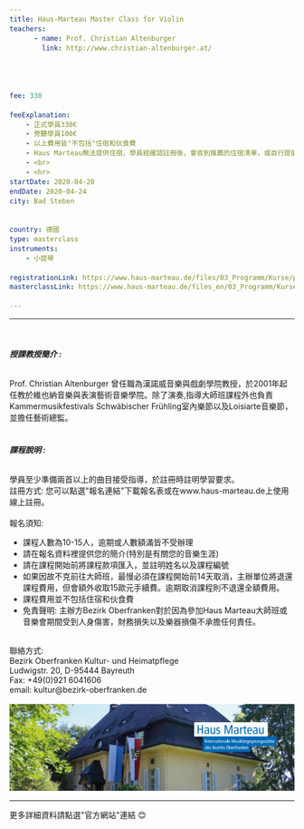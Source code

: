 ```yaml
---
title: Haus-Marteau Master Class for Violin
teachers:
      - name: Prof. Christian Altenburger
        link: http://www.christian-altenburger.at/




fee: 330

feeExplanation: 
    - 正式學員330€
    - 旁聽學員100€
    - 以上費用皆"不包括"住宿和伙食費
    - Haus Marteau無法提供住宿，學員經確認註冊後，會收到推薦的住宿清單，或自行提前上網訂房。   
    - <br>
    - <hr>
startDate: 2020-04-20
endDate: 2020-04-24
city: Bad Steben
      

country: 德國
type: masterclass
instruments:
    - 小提琴
    
registrationLink: https://www.haus-marteau.de/files/03_Programm/Kurse/pdf/14-HM-Kurs-Download-A4-16-20.pdf
masterclassLink: https://www.haus-marteau.de/files_en/03_Programm/Kurse/singleview_kurse.php?id=888&nav=9&subnav=58
    
---
```

<hr>
<br>

###### __授課教授簡介 :__<br> 
Prof. Christian Altenburger 曾任職為漢諾威音樂與戲劇學院教授，於2001年起任教於維也納音樂與表演藝術音樂學院。除了演奏,指導大師班課程外也負責
Kammermusikfestivals Schwäbischer Frühling室內樂節以及Loisiarte音樂節，並擔任藝術總監。
<br>
<br>


###### __課程說明 :__<br> 
學員至少準備兩首以上的曲目接受指導，於註冊時註明學習要求。<br> 
註冊方式: 您可以點選"報名連結"下載報名表或在www.haus-marteau.de上使用線上註冊。<br>
<br>
報名須知:
- 課程人數為10-15人，逾期或人數額滿皆不受辦理
- 請在報名資料裡提供您的簡介(特別是有關您的音樂生涯)<br>
- 請在課程開始前將課程款項匯入，並註明姓名以及課程編號<br>
- 如果因故不克前往大師班，最慢必須在課程開始前14天取消，主辦單位將退還課程費用，但會額外收取15歐元手續費。逾期取消課程則不退還全額費用。<br>
- 課程費用並不包括住宿和伙食費<br>
- 免責聲明: 主辦方Bezirk Oberfranken對於因為參加Haus Marteau大師班或音樂會期間受到人身傷害，財務損失以及樂器損傷不承擔任何責任。

<br>
聯絡方式: <br>
Bezirk Oberfranken Kultur- und Heimatpflege <br>
Ludwigstr. 20, D-95444 Bayreuth<br>
Fax: +49(0)921 6041606<br>
email: kultur@bezirk-oberfranken.de
<br>
<br>
<img src="../assets/img/Haus-Marteau.png" class="img-fluid" alt="...">

<br>
<hr>
更多詳細資料請點選"官方網站"連結 😊
